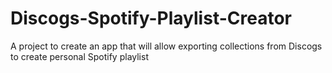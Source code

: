 # Discogs-Spotify-Playlist-Creator
A project to create an app that will allow exporting collections from Discogs to create personal Spotify playlist
